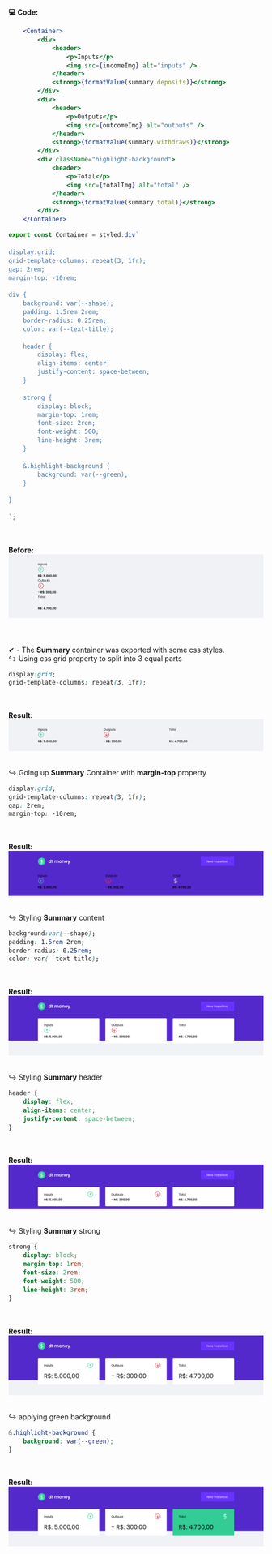 <label><strong>💻 Code: </strong></label>

```jsx
	<Container>
		<div>
			<header>
				<p>Inputs</p>
				<img src={incomeImg} alt="inputs" />
			</header>
			<strong>{formatValue(summary.deposits)}</strong>
		</div>
		<div>
			<header>
				<p>Outputs</p>
				<img src={outcomeImg} alt="outputs" />
			</header>
			<strong>{formatValue(summary.withdraws)}</strong>
		</div>
		<div className="highlight-background">
			<header>
				<p>Total</p>
				<img src={totalImg} alt="total" />
			</header>
			<strong>{formatValue(summary.total)}</strong>
		</div>
	</Container>

```


```jsx
export const Container = styled.div` 

display:grid;
grid-template-columns: repeat(3, 1fr);
gap: 2rem;
margin-top: -10rem;

div {
	background: var(--shape);
	padding: 1.5rem 2rem;
	border-radius: 0.25rem;
	color: var(--text-title);

	header {
		display: flex;
		align-items: center;
		justify-content: space-between;
	}

	strong {
		display: block;
		margin-top: 1rem;
		font-size: 2rem;
		font-weight: 500;
		line-height: 3rem;
	}

	&.highlight-background {
		background: var(--green);
	}

}

`;
```
<br>
<br>
<label><strong>Before: </strong></label>
<img alt="dt-money.summary.01 Style"src="../images/dt-money.summary.01.png">
<br>
<br>
<br>
<br>
<label>✔ - The <strong>Summary</strong> container was exported with some css styles.</label>
<br>
<label>↪ Using css grid property to split into 3 equal parts </label>

```css
display:grid;
grid-template-columns: repeat(3, 1fr);
```
<br>
<br>
<label><strong>Result: </strong></label>
<img alt="dt-money.summary.02 Style"src="../images/dt-money.summary.02.png">
<br>
<br>

<label>↪ Going up <strong>Summary</strong> Container with <strong>margin-top</strong> property </label>

```css
display:grid;
grid-template-columns: repeat(3, 1fr);
gap: 2rem;
margin-top: -10rem;
```
<br>
<br>
<label><strong>Result: </strong></label>
<img alt="dt-money.summary.03 Style"src="../images/dt-money.summary.03.png">
<br>
<br>

<label>↪ Styling <strong>Summary</strong> content </label>

```css
background:var(--shape);
padding: 1.5rem 2rem;
border-radius: 0.25rem;
color: var(--text-title);

```
<br>
<br>
<label><strong>Result:</strong></label>
<img alt="dt-money.summary.04 Style"src="../images/dt-money.summary.04.png">
<br>
<br>

<label>↪ Styling <strong>Summary</strong> header </label>

```css
header {
	display: flex;
	align-items: center;
	justify-content: space-between;
}

```
<br>
<br>
<label><strong>Result:</strong></label>
<img alt="dt-money.summary.05 Style"src="../images/dt-money.summary.05.png">
<br>
<br>

<label>↪ Styling <strong>Summary</strong> strong </label>

```css
strong {
	display: block;
	margin-top: 1rem;
	font-size: 2rem;
	font-weight: 500;
	line-height: 3rem;
}

```
<br>
<br>
<label><strong>Result:</strong></label>
<img alt="dt-money.summary.06 Style"src="../images/dt-money.summary.06.png">
<br>
<br>

<label>↪ applying green background </label>

```css
&.highlight-background {
	background: var(--green);
}

```
<br>
<br>
<label><strong>Result:</strong></label>
<img alt="dt-money.summary.07 Style"src="../images/dt-money.summary.07.png">
<br>
<br>